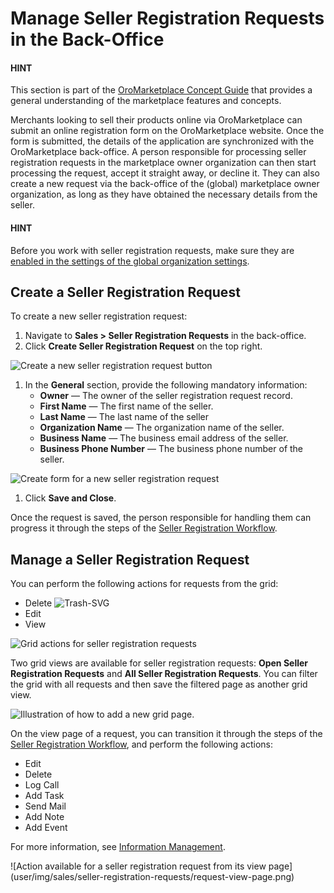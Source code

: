 <a id="user-guide-sales-seller-registration-requests"></a>

# Manage Seller Registration Requests in the Back-Office

#### HINT
This section is part of the [OroMarketplace Concept Guide](../../../concept-guides/business-models/marketplace/index.md#concept-guide-oro-marketplace) that provides a general understanding of the marketplace features and concepts.

Merchants looking to sell their products online via OroMarketplace can submit an online registration form on the OroMarketplace website. Once the form is submitted, the details of the application are synchronized with the OroMarketplace back-office. A person responsible for processing seller registration requests in the marketplace owner organization can then start processing the request, accept it straight away, or decline it. They can also create a new request via the back-office of the (global) marketplace owner organization, as long as they have obtained the necessary details from the seller.

#### HINT
Before you work with seller registration requests, make sure they are [enabled in the settings of the global organization settings](../../system/user-management/organizations/org-configuration/commerce/marketplace/organization-marketplace-general.md#configuration-commerce-marketplace-seller-organization).

## Create a Seller Registration Request

To create a new seller registration request:

1. Navigate to **Sales > Seller Registration Requests** in the back-office.
2. Click **Create Seller Registration Request** on the top right.

![Create a new seller registration request button](user/img/sales/seller-registration-requests/create-seller-registration-request.png)
1. In the **General** section, provide the following mandatory information:
   * **Owner** — The owner of the seller registration request record.
   * **First Name** — The first name of the seller.
   * **Last Name** — The last name of the seller
   * **Organization Name** — The organization name of the seller.
   * **Business Name** — The business email address of the seller.
   * **Business Phone Number** — The business phone number of the seller.

![Create form for a new seller registration request](user/img/sales/seller-registration-requests/create-seller-registration-request-form.png)
1. Click **Save and Close**.

Once the request is saved, the person responsible for handling them can progress it through the steps of the [Seller Registration Workflow](../../system/workflows/system-workflows/seller-registration-flow.md#system-workflows-seller-registration-flow).

## Manage a Seller Registration Request

You can perform the following actions for requests from the grid:

* Delete ![Trash-SVG](_themes/sphinx_rtd_theme/static/svg-icons/trash.svg)
* Edit <i class="fa fa-edit fa-lg" aria-hidden="true"></i>
* View <i class="fa fa-eye fa-lg" aria-hidden="true"></i>

![Grid actions for seller registration requests](user/img/sales/seller-registration-requests/grid-actions-seller-request.png)

Two grid views are available for seller registration requests: **Open Seller Registration Requests** and **All Seller Registration Requests**. You can filter the grid with all requests and then save the filtered page as another grid view.

![Illustration of how to add a new grid page.](user/img/sales/seller-registration-requests/new-grid-for-seller-request.png)

On the view page of a request, you can transition it through the steps of the [Seller Registration Workflow](../../system/workflows/system-workflows/seller-registration-flow.md#system-workflows-seller-registration-flow), and perform the following actions:

* Edit
* Delete
* Log Call
* Add Task
* Send Mail
* Add Note
* Add Event

For more information, see [Information Management](../../getting-started/information-management/index.md#user-guide-data-management-basics-entities).

<!-- fa-bars = fa-navicon -->
<!-- Ic Tiles is used as Set As Default in saved views, and as tiles in display layout options -->
<!-- IcPencil refers to Rename in Commerce and Inline Editing in CRM -->
<!-- Check mark in the square. -->
<!-- SortDesc is also used as drop-down arrow -->
<!-- A -->
<!-- B -->
<!-- C -->
<!-- D -->
<!-- E -->
<!-- F -->
<!-- G -->
<!-- H -->
<!-- I -->
<!-- L -->
<!-- M -->
<!-- P -->
<!-- R -->
<!-- S -->
<!-- T -->
<!-- U -->
<!-- Z -->![Action available for a seller registration request from its view page](user/img/sales/seller-registration-requests/request-view-page.png)
